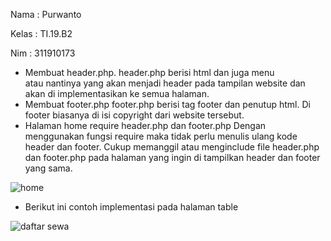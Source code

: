 Nama  : Purwanto

Kelas : TI.19.B2

Nim   : 311910173

- Membuat header.php.
header.php berisi html <head> dan juga menu <nav> atau nantinya yang akan menjadi header pada tampilan website dan akan di implementasikan ke semua halaman. 
- Membuat footer.php
footer.php berisi tag footer dan penutup html. Di footer biasanya di isi copyright dari website tersebut.
- Halaman home require header.php dan footer.php
Dengan menggunakan fungsi require maka tidak perlu menulis ulang kode header dan footer. Cukup memanggil atau menginclude file header.php dan footer.php pada halaman yang ingin di tampilkan header dan footer yang sama.

![home](https://user-images.githubusercontent.com/50513551/121034308-1f2ef800-c7d7-11eb-83d9-30af3f297cb5.png)

- Berikut ini contoh implementasi pada halaman table

![daftar sewa](https://user-images.githubusercontent.com/50513551/121034637-5b625880-c7d7-11eb-8282-1367315867df.png)
